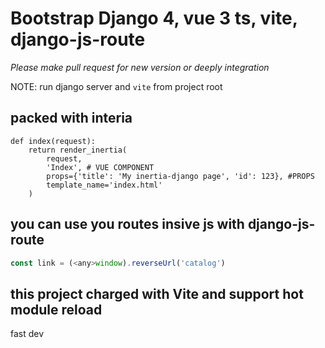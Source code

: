 # Bootstrap Django 4, vue 3 ts, vite, django-js-route 

*Please make pull request for new version or deeply integration*  

NOTE: run django server and `vite` from project root

## packed with interia

```
def index(request):
    return render_inertia(
        request,
        'Index', # VUE COMPONENT
        props={'title': 'My inertia-django page', 'id': 123}, #PROPS 
        template_name='index.html'
    )
```

## you can use you routes insive js with django-js-route
```js
const link = (<any>window).reverseUrl('catalog')
```

## this project charged with Vite and support hot module reload

fast dev
